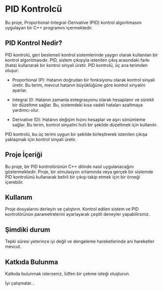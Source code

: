 # PID Kontrolcü

Bu proje, Proportional-Integral-Derivative (PID) kontrol algoritmasını uygulayan bir C++ programını içermektedir.

## PID Kontrol Nedir?

PID kontrolü, geri beslemeli kontrol sistemlerinde yaygın olarak kullanılan bir kontrol algoritmasıdır. PID, sistem çıkışıyla istenilen çıkış arasındaki farkı (hata) kullanarak bir kontrol sinyali üretir. PID kontrolü, üç ana terimden oluşur:

- Proportional (P): Hatanın doğrudan bir fonksiyonu olarak kontrol sinyali üretir. Bu terim, mevcut hatanın büyüklüğüne göre kontrol sinyalini ayarlar.
  
- Integral (I): Hatanın zamanla entegrasyonu olarak hesaplanır ve sürekli bir düzeltme sağlar. Bu, sistemdeki kısa vadeli hataları azaltmaya yardımcı olur.
  
- Derivative (D): Hatanın değişim hızını hesaplar ve aşırı sönümleme sağlar. Bu terim, kontrol sinyalini hızlı bir şekilde düzeltmek için kullanılır.

PID kontrolü, bu üç terimi uygun bir şekilde birleştirerek istenilen çıkışa yaklaşmak için kontrol sinyali üretir.

## Proje İçeriği

Bu proje, bir PID kontrolörünün C++ dilinde nasıl uygulanacağını göstermektedir. Proje, bir simulasyon ortamında veya gerçek bir sistemde PID kontrolünü kullanarak belirli bir çıkışı takip etmek için bir örneği içerebilir.

## Kullanım

Proje dosyalarını derleyin ve çalıştırın. Kontrol edilen sistem ve PID kontrolörünün parametrelerini ayarlayarak çeşitli deneyler yapabilirsiniz.

## Şimdiki durum

Tepki süresi yeterince iyi değil ve dengeleme hareketlerinde ani hareketler mevcut.

## Katkıda Bulunma

Katkıda bulunmak isterseniz, lütfen bir çekme isteği oluşturun.

İyi çalışmalar...
